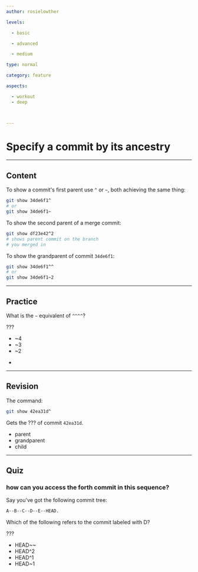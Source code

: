 ```yaml
---
author: rosielowther

levels:

  - basic

  - advanced

  - medium

type: normal

category: feature

aspects:

  - workout
  - deep



---
```


# Specify a commit by its ancestry

---
## Content

To show a commit's first parent use `^` or `~`, both achieving the same thing:
```bash
git show 34de6f1^
# or
git show 34de6f1~
```

To show the second parent of a merge commit:
```bash
git show df23e42^2
# shows parent commit on the branch
# you merged in
```
To show the grandparent of commit `34de6f1`:
```bash
git show 34de6f1^^
# or
git show 34de6f1~2
```

---
## Practice

What is the `~` equivalent of `^^^^`?

???

* ~4
* ~3
* ~2
* ~~~~

---
## Revision

The command:
```bash
git show 42ea31d^
```
Gets the ??? of commit `42ea31d`.

* parent
* grandparent
* child

---
## Quiz 
### how can you access the forth commit in this sequence?

Say you've got the following commit tree:
```bash 
A--B--C--D--E--HEAD.
```
Which of the following refers to the commit labeled with D?

 ???

* HEAD~~
* HEAD^2
* HEAD^1
* HEAD~1
 
